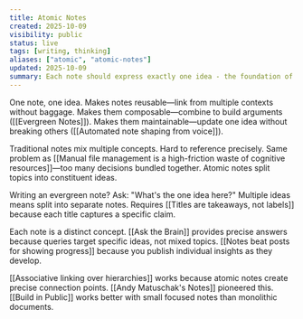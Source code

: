```yaml
---
title: Atomic Notes
created: 2025-10-09
visibility: public
status: live
tags: [writing, thinking]
aliases: ["atomic", "atomic-notes"]
updated: 2025-10-09
summary: Each note should express exactly one idea - the foundation of composable knowledge.
---
```


One note, one idea. Makes notes reusable—link from multiple contexts without baggage. Makes them composable—combine to build arguments ([[Evergreen Notes]]). Makes them maintainable—update one idea without breaking others ([[Automated note shaping from voice]]).

Traditional notes mix multiple concepts. Hard to reference precisely. Same problem as [[Manual file management is a high-friction waste of cognitive resources]]—too many decisions bundled together. Atomic notes split topics into constituent ideas.

Writing an evergreen note? Ask: "What's the one idea here?" Multiple ideas means split into separate notes. Requires [[Titles are takeaways, not labels]] because each title captures a specific claim.

Each note is a distinct concept. [[Ask the Brain]] provides precise answers because queries target specific ideas, not mixed topics. [[Notes beat posts for showing progress]] because you publish individual insights as they develop.

[[Associative linking over hierarchies]] works because atomic notes create precise connection points. [[Andy Matuschak's Notes]] pioneered this. [[Build in Public]] works better with small focused notes than monolithic documents.

